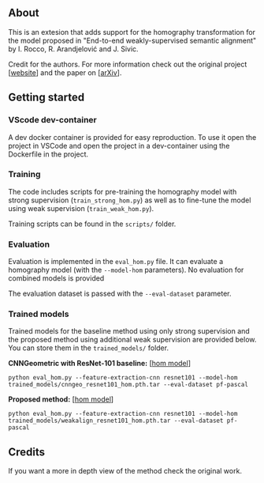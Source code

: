 ## About

This is an extesion that adds support for the homography transformation for the model proposed in "End-to-end weakly-supervised semantic alignment" by I. Rocco, R. Arandjelović and J. Sivic. 

Credit for the authors. For more information check out the original project [[website](http://www.di.ens.fr/willow/research/weakalign/)] and the paper on [[arXiv](https://arxiv.org/abs/1712.06861)].

## Getting started

### VScode dev-container

A dev docker container is provided for easy reproduction. To use it open the project in VSCode and open the project in a dev-container using the Dockerfile in the project. 

### Training

The code includes scripts for pre-training the homography model with strong supervision (`train_strong_hom.py`) as well as to fine-tune the model using weak supervision (`train_weak_hom.py`).

Training scripts can be found in the `scripts/` folder.

### Evaluation

Evaluation is implemented in the `eval_hom.py` file. It can evaluate a homography model (with the `--model-hom` parameters). No evaluation for combined models is provided

The evaluation dataset is passed with the `--eval-dataset` parameter.

### Trained models

Trained models for the baseline method using only strong supervision and the proposed method using additional weak supervision are provided below. You can store them in the `trained_models/` folder. 

**CNNGeometric with ResNet-101 baseline:** [[hom model]()]

```
python eval_hom.py --feature-extraction-cnn resnet101 --model-hom trained_models/cnngeo_resnet101_hom.pth.tar --eval-dataset pf-pascal
```

**Proposed method:** [[hom model]()]

```
python eval_hom.py --feature-extraction-cnn resnet101 --model-hom trained_models/weakalign_resnet101_hom.pth.tar --eval-dataset pf-pascal
```

## Credits

If you want a more in depth view of the method check the original work.

